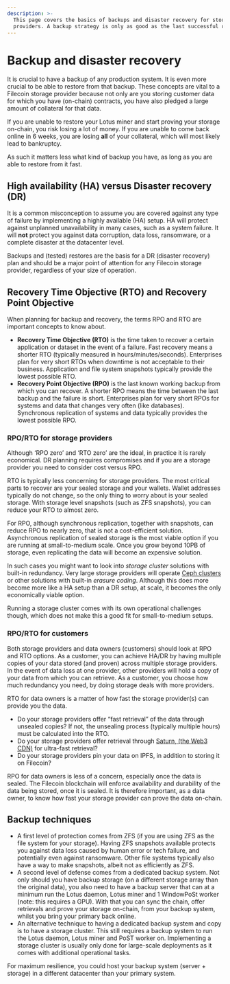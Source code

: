 ```yaml
---
description: >-
  This page covers the basics of backups and disaster recovery for storage
  providers. A backup strategy is only as good as the last successful restore.
---
```


# Backup and disaster recovery

It is crucial to have a backup of any production system. It is even more crucial to be able to restore from that backup. These concepts are vital to a Filecoin storage provider because not only are you storing customer data for which you have (on-chain) contracts, you have also pledged a large amount of collateral for that data.

If you are unable to restore your Lotus miner and start proving your storage on-chain, you risk losing a lot of money. If you are unable to come back online in 6 weeks, you are losing **all** of your collateral, which will most likely lead to bankruptcy.

As such it matters less what kind of backup you have, as long as you are able to restore from it fast.

## High availability (HA) versus Disaster recovery (DR)

It is a common misconception to assume you are covered against any type of failure by implementing a highly available (HA) setup. HA will protect against unplanned unavailability in many cases, such as a system failure. It will **not** protect you against data corruption, data loss, ransomware, or a complete disaster at the datacenter level.

Backups and (tested) restores are the basis for a DR (disaster recovery) plan and should be a major point of attention for any Filecoin storage provider, regardless of your size of operation.

## Recovery Time Objective (RTO) and Recovery Point Objective

When planning for backup and recovery, the terms RPO and RTO are important concepts to know about.

* **Recovery Time Objective (RTO)** is the time taken to recover a certain application or dataset in the event of a failure. Fast recovery means a shorter RTO (typically measured in hours/minutes/seconds). Enterprises plan for very short RTOs when downtime is not acceptable to their business. Application and file system snapshots typically provide the lowest possible RTO.
* **Recovery Point Objective (RPO)** is the last known working backup from which you can recover. A shorter RPO means the time between the last backup and the failure is short. Enterprises plan for very short RPOs for systems and data that changes very often (like databases). Synchronous replication of systems and data typically provides the lowest possible RPO.

### RPO/RTO for storage providers

Although ‘RPO zero’ and ‘RTO zero’ are the ideal, in practice it is rarely economical. DR planning requires compromises and if you are a storage provider you need to consider cost versus RPO.

RTO is typically less concerning for storage providers. The most critical parts to recover are your sealed storage and your wallets. Wallet addresses typically do not change, so the only thing to worry about is your sealed storage. With storage level snapshots (such as ZFS snapshots), you can reduce your RTO to almost zero.

For RPO, although synchronous replication, together with snapshots, can reduce RPO to nearly zero, that is not a cost-efficient solution. Asynchronous replication of sealed storage is the most viable option if you are running at small-to-medium scale. Once you grow beyond 10PB of storage, even replicating the data will become an expensive solution.

In such cases you might want to look into _storage cluster_ solutions with built-in redundancy. Very large storage providers will operate [Ceph clusters](https://en.wikipedia.org/wiki/Ceph\_\(software\)) or other solutions with built-in _erasure coding_. Although this does more become more like a HA setup than a DR setup, at scale, it becomes the only economically viable option.

Running a storage cluster comes with its own operational challenges though, which does not make this a good fit for small-to-medium setups.

### RPO/RTO for customers

Both storage providers and data owners (customers) should look at RPO and RTO options. As a customer, you can achieve HA/DR by having multiple copies of your data stored (and proven) across multiple storage providers. In the event of data loss at one provider, other providers will hold a copy of your data from which you can retrieve. As a customer, you choose how much redundancy you need, by doing storage deals with more providers.

RTO for data owners is a matter of how fast the storage provider(s) can provide you the data.

* Do your storage providers offer “fast retrieval” of the data through unsealed copies? If not, the unsealing process (typically multiple hours) must be calculated into the RTO.
* Do your storage providers offer retrieval through [Saturn, (the Web3 CDN)](https://saturn.tech) for ultra-fast retrieval?
* Do your storage providers pin your data on IPFS, in addition to storing it on Filecoin?

RPO for data owners is less of a concern, especially once the data is sealed. The Filecoin blockchain will enforce availability and durability of the data being stored, once it is sealed. It is therefore important, as a data owner, to know how fast your storage provider can prove the data on-chain.

## Backup techniques

* A first level of protection comes from ZFS (if you are using ZFS as the file system for your storage). Having ZFS snapshots available protects you against data loss caused by human error or tech failure, and potentially even against ransomware. Other file systems typically also have a way to make snapshots, albeit not as efficiently as ZFS.
* A second level of defense comes from a dedicated backup system. Not only should you have backup storage (on a different storage array than the original data), you also need to have a backup server that can at a minimum run the Lotus daemon, Lotus miner and 1 WindowPoSt worker (note: this requires a GPU). With that you can sync the chain, offer retrievals and prove your storage on-chain, from your backup system, whilst you bring your primary back online.
* An alternative technique to having a dedicated backup system and copy is to have a storage cluster. This still requires a backup system to run the Lotus daemon, Lotus miner and PoST worker on. Implementing a storage cluster is usually only done for large-scale deployments as it comes with additional operational tasks.

For maximum resilience, you could host your backup system (server + storage) in a different datacenter than your primary system.
